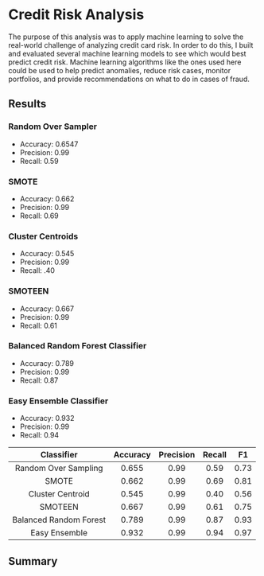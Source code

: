 # Credit Risk Analysis
The purpose of this analysis was to apply machine learning to solve the real-world challenge of analyzing credit card risk. In order to do this, I built and evaluated several machine learning models to see which would best predict credit risk. Machine learning algorithms like the ones used here could be used to help predict anomalies, reduce risk cases, monitor portfolios, and provide recommendations on what to do in cases of fraud.

## Results
### Random Over Sampler
- Accuracy: 0.6547
- Precision: 0.99
- Recall: 0.59

### SMOTE
- Accuracy: 0.662
- Precision: 0.99
- Recall: 0.69

### Cluster Centroids
- Accuracy: 0.545
- Precision: 0.99
- Recall: .40

### SMOTEEN
- Accuracy: 0.667
- Precision: 0.99
- Recall: 0.61

### Balanced Random Forest Classifier
- Accuracy: 0.789
- Precision: 0.99
- Recall: 0.87

### Easy Ensemble Classifier
- Accuracy: 0.932
- Precision: 0.99
- Recall: 0.94

|Classifier   | Accuracy   |Precision   |Recall   |F1   |
|:-:|:-:|:-:|:-:|:-:|
|Random Over Sampling   |0.655   |0.99   |0.59   |0.73   |
|SMOTE   |0.662   |0.99   |0.69   |0.81   |
|Cluster Centroid   |0.545   |0.99   |0.40   |0.56   |
|SMOTEEN   |0.667   |0.99   |0.61   |0.75   |
|Balanced Random Forest   |0.789   |0.99   |0.87   |0.93   |
|Easy Ensemble   |0.932   |0.99   |0.94   |0.97   |

## Summary
